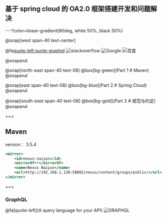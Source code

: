 ## 基于 spring cloud 的 OA2.0 框架搭建开发和问题解决


---?color=linear-gradient(90deg, white 50%, black 50%)

@snap[west span-40 text-center]


@fa[quote-left quote-graphql](工欲善其事<br>必先利其器)
![stackoverflow](https://cdn.sstatic.net/Sites/stackoverflow/company/img/logos/so/so-logo.svg)
![Google](https://www.google.com/images/branding/googlelogo/1x/googlelogo_color_272x92dp.png)
![百度](https://www.baidu.com/img/bd_logo1.png?where=super)

@snapend

@snap[north-east span-40 text-08]
@box[bg-green](Part 1 # Maven)
@snapend

@snap[east span-40 text-08]
@box[bg-blue](Part 2 # Spring Cloud)
@snapend

@snap[south-east span-40 text-08]
@box[bg-gold](Part 3 # 规范与约定)
@snapend


+++

## Maven

version： 3.5.4  


```xml
<mirror>
    <id>nexus-naiyun</id>
    <mirrorOf>*</mirrorOf>
    <name>Nexus Naiyun</name>
    <url>http://192.168.1.130:58082/nexus/content/groups/public/</url>
</mirror>
```


+++

### GraphQL
@fa[quote-left](A query language for your API)
![GRAPHQL](https://www.baidu.com/img/bd_logo1.png?where=super)



